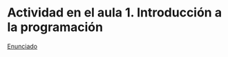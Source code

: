 # Actividad en el aula 1. Introducción a la programación

[Enunciado](https://docs.google.com/document/d/1Iinf1fCINz90XkobEt3AXACP61AlLI6V/preview)
